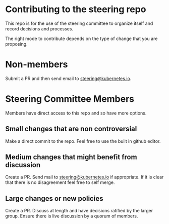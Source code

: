 # Contributing to the steering repo

This repo is for the use of the steering committee to organize itself and record decisions and processes.

The right mode to contribute depends on the type of change that you are proposing.

# Non-members

Submit a PR and then send email to steering@kubernetes.io.

# Steering Committee Members

Members have direct access to this repo and so have more options.

## Small changes that are non controversial

Make a direct commit to the repo. Feel free to use the built in github editor.

## Medium changes that might benefit from discussion

Create a PR.
Send mail to steering@kubernetes.io if appropriate.
If it is clear that there is no disagreement feel free to self merge.

## Large changes or new policies

Create a PR.
Discuss at length and have decisions ratified by the larger group.
Ensure there is live discussion by a quorum of members.
